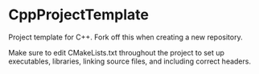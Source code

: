 # CppProjectTemplate

Project template for C++. Fork off this when creating a new repository.

Make sure to edit CMakeLists.txt throughout the project to set up executables,
libraries, linking source files, and including correct headers.
